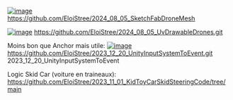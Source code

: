 [![image](https://github.com/user-attachments/assets/8f96d9cd-b36a-4118-a00e-3f8c72f0dcf7)](https://github.com/EloiStree/2024_08_05_SketchFabDroneMesh)  
https://github.com/EloiStree/2024_08_05_SketchFabDroneMesh


[![image](https://github.com/user-attachments/assets/544c37f9-5e04-4272-ba60-79a25b6cab3d)](https://github.com/EloiStree/2024_08_05_UvDrawableDrones.git)
https://github.com/EloiStree/2024_08_05_UvDrawableDrones.git





Moins bon que Anchor mais utile: 
[![image](https://github.com/user-attachments/assets/2dd71602-8ac0-4759-984f-57722df3cc7d)](https://github.com/EloiStree/2023_12_20_UnityInputSystemToEvent.git)  
https://github.com/EloiStree/2023_12_20_UnityInputSystemToEvent.git 
2023_12_20_UnityInputSystemToEvent



Logic Skid Car (voiture en traineaux):
https://github.com/EloiStree/2023_11_01_KidToyCarSkidSteeringCode/tree/main

